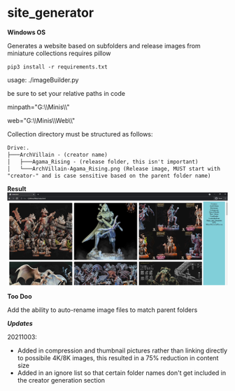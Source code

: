 # site_generator
**Windows OS**

Generates a website based on subfolders and release images from miniature collections
requires pillow
```
pip3 install -r requirements.txt
```

usage: ./imageBuilder.py

be sure to set your relative paths in code

minpath="G:\\\Minis\\\\"

web="G:\\\Minis\\\Web\\\\"

Collection directory must be structured as follows: 

```
Drive:.
├───ArchVillain - (creator name)
│   ├───Agama_Rising - (release folder, this isn't important)
│   └───ArchVillain-Agama_Rising.png (Release image, MUST start with "creator-" and is case sensitive based on the parent folder name)
```

**Result**
![example](https://github.com/d0t1q/site_generator/blob/main/example.jpg?raw=truee)


**Too Doo**

Add the ability to auto-rename image files to match parent folders 

***Updates***

20211003:
* Added in compression and thumbnail pictures rather than linking directly to possibile 4K/8K images, this resulted in a 75% reduction in content size 
* Added in an ignore list so that certain folder names don't get included in the creator generation section 
